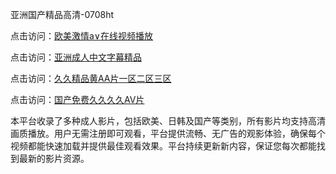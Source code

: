 亚洲国产精品高清-0708ht

点击访问：<a href="https://heiliaowzu4ur.pages.dev">欧美激情a∨在线视频播放</a>

点击访问：<a href="https://heiliaozj3tjd.pages.dev">亚洲成人中文字幕精品</a>

点击访问：<a href="https://heiliaoe8ajia.pages.dev">久久精品黄AA片一区二区三区</a>

点击访问：<a href="https://heiliaoxqkkct.pages.dev">国产免费久久久久AV片</a>

本平台收录了多种成人影片，包括欧美、日韩及国产等类别，所有影片均支持高清画质播放。用户无需注册即可观看，平台提供流畅、无广告的观影体验，确保每个视频都能快速加载并提供最佳观看效果。平台持续更新新内容，保证您每次都能找到最新的影片资源。

<span style="display:none;">[Canonical link](https://github.com/ha20250708/ha12 ）</span>
